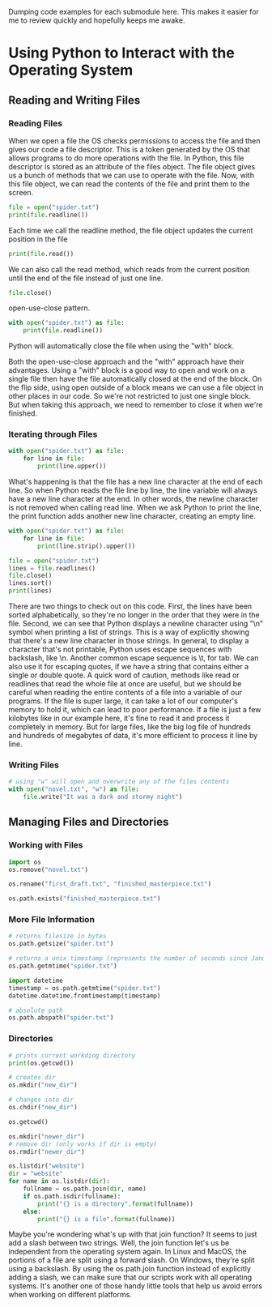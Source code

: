 Dumping code examples for each submodule here. This makes it easier for me to review quickly and hopefully keeps me awake. 

# Using Python to Interact with the Operating System
## Reading and Writing Files

### Reading Files

When we open a file the OS checks permissions to access the file and then gives our code a file descriptor. This is a token generated by the OS that allows programs to do more operations with the file. In Python, this file descriptor is stored as an attribute of the files object. The file object gives us a bunch of methods that we can use to operate with the file. Now, with this file object, we can read the contents of the file and print them to the screen.


```python
file = open("spider.txt")
print(file.readline())
```  
Each time we call the readline method, the file object updates the current position in the file

```python
print(file.read())
```
We can also call the read method, which reads from the current position until the end of the file instead of just one line.

```python
file.close()
```
open-use-close pattern. 

```python
with open("spider.txt") as file:
    print(file.readline())
```
Python will automatically close the file when using the "with" block.

Both the open-use-close approach and the "with" approach have their advantages. Using a "with" block is a good way to open and work on a single file then have the file automatically closed at the end of the block. On the flip side, using open outside of a block means we can use a file object in other places in our code. So we're not restricted to just one single block. But when taking this approach, we need to remember to close it when we're finished.

### Iterating through Files

```python
with open("spider.txt") as file:
    for line in file:
        print(line.upper())
```
What's happening is that the file has a new line character at the end of each line. So when Python reads the file line by line, the line variable will always have a new line character at the end. In other words, the newline character is not removed when calling read line. When we ask Python to print the line, the print function adds another new line character, creating an empty line.

```python
with open("spider.txt") as file:
    for line in file:
        print(line.strip().upper())
```

```python
file = open("spider.txt")
lines = file.readlines()
file.close()
lines.sort()
print(lines)
```
There are two things to check out on this code. First, the lines have been sorted alphabetically, so they're no longer in the order that they were in the file. Second, we can see that Python displays a newline character using "\n" symbol when printing a list of strings. This is a way of explicitly showing that there's a new line character in those strings. In general, to display a character that's not printable, Python uses escape sequences with backslash, like \n. Another common escape sequence is \t, for tab. We can also use it for escaping quotes, if we have a string that contains either a single or double quote. A quick word of caution, methods like read or readlines that read the whole file at once are useful, but we should be careful when reading the entire contents of a file into a variable of our programs. If the file is super large, it can take a lot of our computer's memory to hold it, which can lead to poor performance. If a file is just a few kilobytes like in our example here, it's fine to read it and process it completely in memory. But for large files, like the big log file of hundreds and hundreds of megabytes of data, it's more efficient to process it line by line.

### Writing Files

```python
# using "w" will open and overwrite any of the files contents
with open("novel.txt", "w") as file:
    file.write("It was a dark and stormy night")
```


## Managing Files and Directories

### Working with Files

```python
import os
os.remove("novel.txt")
```

```python
os.rename("first_draft.txt", "finished_masterpiece.txt")
```

```python
os.path.exists("finished_masterpiece.txt")
```
### More File Information

```python
# returns filesize in bytes
os.path.getsize("spider.txt")
```
```python
# returns a unix timestamp (represents the number of seconds since January 1st, 1970)
os.path.getmtime("spider.txt")
```

```python
import datetime
timestamp = os.path.getmtime("spider.txt")
datetime.datetime.fromtimestamp(timestamp)
```

```python
# absolute path
os.path.abspath("spider.txt")
```

### Directories

```python
# prints current workding directory
print(os.getcwd())
```

```python
# creates dir
os.mkdir("new_dir")
```

```python
# changes into dir
os.chdir("new_dir")
```

```python
os.getcwd()
```

```python
os.mkdir("newer_dir")
# remove dir (only works if dir is empty)
os.rmdir("newer_dir")
```

```python
os.listdir("website")
dir = "website"
for name in os.listdir(dir):
    fullname = os.path.join(dir, name)
    if os.path.isdir(fullname):
        print("{} is a directory".format(fullname))
    else:
        print("{} is a file".format(fullname))
```

Maybe you're wondering what's up with that join function? It seems to just add a slash between two strings. Well, the join function let's us be independent from the operating system again. In Linux and MacOS, the portions of a file are split using a forward slash. On Windows, they're split using a backslash. By using the os.path.join function instead of explicitly adding a slash, we can make sure that our scripts work with all operating systems. It's another one of those handy little tools that help us avoid errors when working on different platforms.